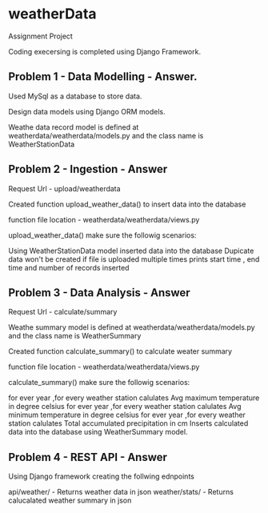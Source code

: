 # weatherData
Assignment Project


Coding execersing is completed using Django Framework.

Problem 1 - Data Modelling - Answer.
---------------------------------
Used MySql as a database to store data.

Design data models using Django ORM models.

Weathe data record model is defined at weatherdata/weatherdata/models.py and the class name is WeatherStationData

Problem 2 -  Ingestion - Answer
-------------------------------

Request Url - upload/weatherdata

Created function upload_weather_data() to insert data into the database

function file location - weatherdata/weatherdata/views.py

upload_weather_data() make sure the followig scenarios:

Using WeatherStationData model inserted data into the database
Dupicate data won't be created if file is uploaded multiple times
prints start time , end time and number of records inserted

Problem 3 - Data Analysis - Answer
--------------------------
Request Url - calculate/summary

Weathe summary model is defined at weatherdata/weatherdata/models.py and the class name is WeatherSummary

Created function calculate_summary() to calculate weater summary

function file location - weatherdata/weatherdata/views.py

calculate_summary() make sure the followig scenarios:

for ever year ,for every weather station calulates Avg maximum temperature in degree celsius
for ever year ,for every weather station calulates Avg minimum temperature in degree celsius
for ever year ,for every weather station calulates Total accumulated precipitation in cm
Inserts calculated data into the database using WeatherSummary model.

Problem 4 - REST API - Answer
----------------------------

Using Django framework creating the follwing ednpoints

api/weather/ - Returns weather data in json
weather/stats/ - Returns calucalated weather summary in json



